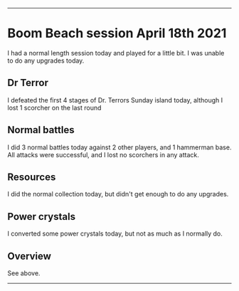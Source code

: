 
***

# Boom Beach session April 18th 2021

I had a normal length session today and played for a little bit. I was unable to do any upgrades today.

## Dr Terror

I defeated the first 4 stages of Dr. Terrors Sunday island today, although I lost 1 scorcher on the last round

## Normal battles

I did 3 normal battles today against 2 other players, and 1 hammerman base. All attacks were successful, and I lost no scorchers in any attack.

## Resources

I did the normal collection today, but didn't get enough to do any upgrades.

## Power crystals

I converted some power crystals today, but not as much as I normally do.

## Overview

See above.

***
